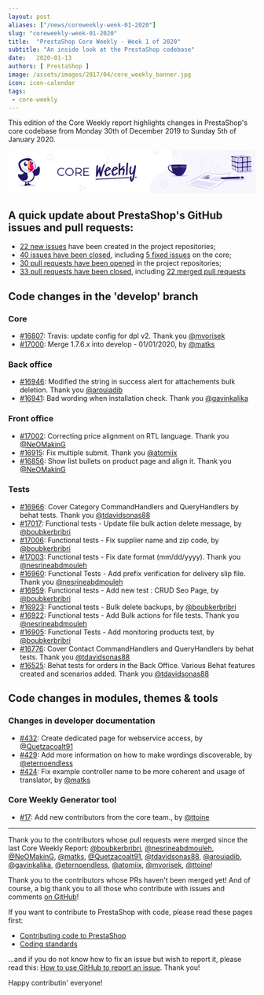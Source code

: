 ```yaml
---
layout: post
aliases: ["/news/coreweekly-week-01-2020"]
slug: "coreweekly-week-01-2020"
title:  "PrestaShop Core Weekly - Week 1 of 2020"
subtitle: "An inside look at the PrestaShop codebase"
date:   2020-01-13
authors: [ PrestaShop ]
image: /assets/images/2017/04/core_weekly_banner.jpg
icon: icon-calendar
tags:
 - core-weekly
---
```


This edition of the Core Weekly report highlights changes in PrestaShop's core codebase from Monday 30th of December 2019 to Sunday 5th of January 2020.

![Core Weekly banner](/assets/images/2018/12/banner-core-weekly.jpg)

## A quick update about PrestaShop's GitHub issues and pull requests:

- [22 new issues](https://github.com/search?q=org%3APrestaShop+is%3Apublic++-repo%3Aprestashop%2Fprestashop.github.io++is%3Aissue+created%3A2019-12-30..2020-01-05) have been created in the project repositories;
- [40 issues have been closed](https://github.com/search?q=org%3APrestaShop+is%3Apublic++-repo%3Aprestashop%2Fprestashop.github.io++is%3Aissue+closed%3A2019-12-30..2020-01-05), including [5 fixed issues](https://github.com/search?q=org%3APrestaShop+is%3Apublic++-repo%3Aprestashop%2Fprestashop.github.io++is%3Aissue+label%3Afixed+closed%3A2019-12-30..2020-01-05) on the core;
- [30 pull requests have been opened](https://github.com/search?q=org%3APrestaShop+is%3Apublic++-repo%3Aprestashop%2Fprestashop.github.io++is%3Apr+created%3A2019-12-30..2020-01-05) in the project repositories;
- [33 pull requests have been closed](https://github.com/search?q=org%3APrestaShop+is%3Apublic++-repo%3Aprestashop%2Fprestashop.github.io++is%3Apr+closed%3A2019-12-30..2020-01-05), including [22 merged pull requests](https://github.com/search?q=org%3APrestaShop+is%3Apublic++-repo%3Aprestashop%2Fprestashop.github.io++is%3Apr+merged%3A2019-12-30..2020-01-05)


## Code changes in the 'develop' branch


### Core
* [#16807](https://github.com/PrestaShop/PrestaShop/pull/16807): Travis: update config for dpl v2. Thank you [@mvorisek](https://github.com/mvorisek)
* [#17000](https://github.com/PrestaShop/PrestaShop/pull/17000): Merge 1.7.6.x into develop - 01/01/2020, by [@matks](https://github.com/matks)


### Back office
* [#16946](https://github.com/PrestaShop/PrestaShop/pull/16946): Modified the string in success alert for attachements bulk deletion. Thank you [@arouiadib](https://github.com/arouiadib)
* [#16941](https://github.com/PrestaShop/PrestaShop/pull/16941): Bad wording when installation check. Thank you [@gavinkalika](https://github.com/gavinkalika)


### Front office
* [#17002](https://github.com/PrestaShop/PrestaShop/pull/17002): Correcting price alignment on RTL language. Thank you [@NeOMakinG](https://github.com/NeOMakinG)
* [#16915](https://github.com/PrestaShop/PrestaShop/pull/16915): Fix multiple submit. Thank you [@atomiix](https://github.com/atomiix)
* [#16856](https://github.com/PrestaShop/PrestaShop/pull/16856): Show list bullets on product page and align it. Thank you [@NeOMakinG](https://github.com/NeOMakinG)


### Tests
* [#16966](https://github.com/PrestaShop/PrestaShop/pull/16966): Cover Category CommandHandlers and QueryHandlers by behat tests. Thank you [@tdavidsonas88](https://github.com/tdavidsonas88)
* [#17017](https://github.com/PrestaShop/PrestaShop/pull/17017): Functional tests - Update file bulk action delete message, by [@boubkerbribri](https://github.com/boubkerbribri)
* [#17006](https://github.com/PrestaShop/PrestaShop/pull/17006): Functional tests - Fix supplier name and zip code, by [@boubkerbribri](https://github.com/boubkerbribri)
* [#17003](https://github.com/PrestaShop/PrestaShop/pull/17003): Functional tests - Fix date format (mm/dd/yyyy). Thank you [@nesrineabdmouleh](https://github.com/nesrineabdmouleh)
* [#16960](https://github.com/PrestaShop/PrestaShop/pull/16960): Functional Tests -  Add prefix verification for delivery slip file. Thank you [@nesrineabdmouleh](https://github.com/nesrineabdmouleh)
* [#16959](https://github.com/PrestaShop/PrestaShop/pull/16959): Functional tests - Add new test : CRUD Seo Page, by [@boubkerbribri](https://github.com/boubkerbribri)
* [#16923](https://github.com/PrestaShop/PrestaShop/pull/16923): Functional tests - Bulk delete backups, by [@boubkerbribri](https://github.com/boubkerbribri)
* [#16922](https://github.com/PrestaShop/PrestaShop/pull/16922): Functional tests - Add Bulk actions for file tests. Thank you [@nesrineabdmouleh](https://github.com/nesrineabdmouleh)
* [#16905](https://github.com/PrestaShop/PrestaShop/pull/16905): Functional Tests -  Add monitoring products test, by [@boubkerbribri](https://github.com/boubkerbribri)
* [#16776](https://github.com/PrestaShop/PrestaShop/pull/16776): Cover Contact CommandHandlers and QueryHandlers by behat tests. Thank you [@tdavidsonas88](https://github.com/tdavidsonas88)
* [#16525](https://github.com/PrestaShop/PrestaShop/pull/16525): Behat tests for orders in the Back Office. Various Behat features created and scenarios added. Thank you [@tdavidsonas88](https://github.com/tdavidsonas88)


## Code changes in modules, themes & tools


### Changes in developer documentation
* [#432](https://github.com/PrestaShop/docs/pull/432): Create dedicated page for webservice access, by [@Quetzacoalt91](https://github.com/Quetzacoalt91)
* [#429](https://github.com/PrestaShop/docs/pull/429): Add more information on how to make wordings discoverable, by [@eternoendless](https://github.com/eternoendless)
* [#424](https://github.com/PrestaShop/docs/pull/424): Fix example controller name to be more coherent and usage of translator, by [@matks](https://github.com/matks)


### Core Weekly Generator tool
* [#17](https://github.com/PrestaShop/core-weekly-generator/pull/17): Add new contributors from the core team., by [@ttoine](https://github.com/ttoine)


<hr />

Thank you to the contributors whose pull requests were merged since the last Core Weekly Report: [@boubkerbribri](https://github.com/boubkerbribri), [@nesrineabdmouleh](https://github.com/nesrineabdmouleh), [@NeOMakinG](https://github.com/NeOMakinG), [@matks](https://github.com/matks), [@Quetzacoalt91](https://github.com/Quetzacoalt91), [@tdavidsonas88](https://github.com/tdavidsonas88), [@arouiadib](https://github.com/arouiadib), [@gavinkalika](https://github.com/gavinkalika), [@eternoendless](https://github.com/eternoendless), [@atomiix](https://github.com/atomiix), [@mvorisek](https://github.com/mvorisek), [@ttoine](https://github.com/ttoine)!

Thank you to the contributors whose PRs haven't been merged yet! And of course, a big thank you to all those who contribute with issues and comments [on GitHub](https://github.com/PrestaShop/PrestaShop)!

If you want to contribute to PrestaShop with code, please read these pages first:

 * [Contributing code to PrestaShop](https://devdocs.prestashop.com/1.7/contribute/contribution-guidelines/)
 * [Coding standards](https://devdocs.prestashop.com/1.7/development/coding-standards/)

...and if you do not know how to fix an issue but wish to report it, please read this: [How to use GitHub to report an issue](https://devdocs.prestashop.com/1.7/contribute/contribute-reporting-issues/). Thank you!

Happy contributin' everyone!

